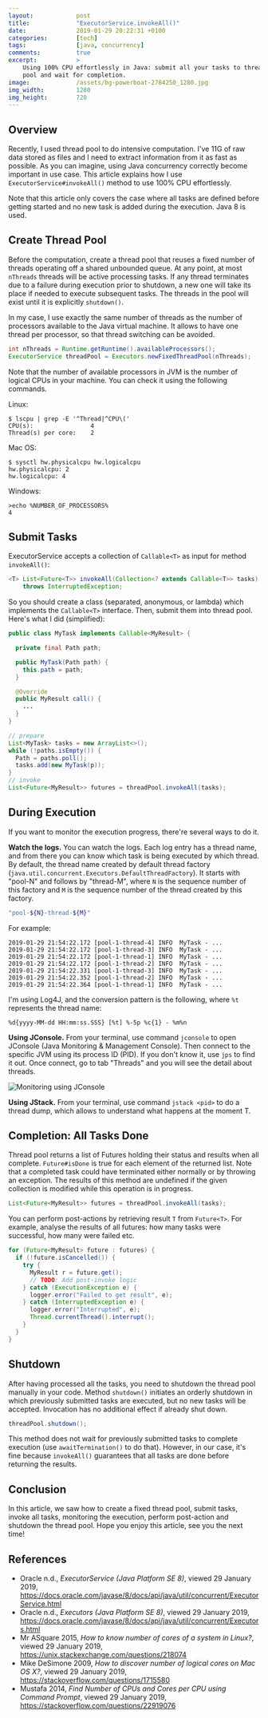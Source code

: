 ```yaml
---
layout:            post
title:             "ExecutorService.invokeAll()"
date:              2019-01-29 20:22:31 +0100
categories:        [tech]
tags:              [java, concurrency]
comments:          true
excerpt:           >
    Using 100% CPU effortlessly in Java: submit all your tasks to thread
    pool and wait for completion.
image:             /assets/bg-powerboat-2784250_1280.jpg
img_width:         1280
img_height:        720
---
```


## Overview

Recently, I used thread pool to do intensive computation. I've 11G of raw data
stored as files and I need to extract information from it as fast as possible.
As you can imagine, using Java concurrency correctly become important in use
case. This article explains how I use `ExecutorService#invokeAll()` method to
use 100% CPU effortlessly.

Note that this article only covers the case where all tasks are defined before
getting started and no new task is added during the execution. Java 8 is used.

## Create Thread Pool

Before the computation, create a thread pool that reuses a fixed number of
threads operating off a shared unbounded queue. At any point, at most `nThreads`
threads will be active processing tasks. If any thread terminates due to a
failure during execution prior to shutdown, a new one will take its place if
needed to execute subsequent tasks. The threads in the pool will exist until it
is explicitly `shutdown()`.

In my case, I use exactly the same number of threads as the number of
processors available to the Java virtual machine. It allows to have one thread
per processor, so that thread switching can be avoided.

```java
int nThreads = Runtime.getRuntime().availableProcessors();
ExecutorService threadPool = Executors.newFixedThreadPool(nThreads);
```

Note that the number of available processors in JVM is the number of logical
CPUs in your machine. You can check it using the following commands.

Linux:

```
$ lscpu | grep -E '^Thread|^CPU\('
CPU(s):                4
Thread(s) per core:    2
```

Mac OS:

```
$ sysctl hw.physicalcpu hw.logicalcpu
hw.physicalcpu: 2
hw.logicalcpu: 4
```

Windows:

```
>echo %NUMBER_OF_PROCESSORS%
4
```

## Submit Tasks

ExecutorService accepts a collection of `Callable<T>` as input for method
`invokeAll()`:

```java
<T> List<Future<T>> invokeAll(Collection<? extends Callable<T>> tasks)
    throws InterruptedException;
```

So you should create a class (separated, anonymous, or lambda) which implements
the `Callable<T>` interface. Then, submit them into thread pool. Here's what I
did (simplified):

```java
public class MyTask implements Callable<MyResult> {

  private final Path path;

  public MyTask(Path path) {
    this.path = path;
  }

  @Override
  public MyResult call() {
    ...
  }
}
```

```java
// prepare
List<MyTask> tasks = new ArrayList<>();
while (!paths.isEmpty()) {
  Path = paths.poll();
  tasks.add(new MyTask(p));
}
// invoke
List<Future<MyResult>> futures = threadPool.invokeAll(tasks);
```

## During Execution

If you want to monitor the execution progress, there're several ways to do it.

**Watch the logs.** You can watch the logs. Each log
entry has a thread name, and from there you can know which task is being
executed by which thread. By default, the thread name created by default thread
factory (`java.util.concurrent.Executors.DefaultThreadFactory`). It starts with
"pool-N" and follows by "thread-M", where `N` is the sequence number of this
factory and `M` is the sequence number of the thread created by this factory.

```sh
"pool-${N}-thread-${M}"
```

For example:

```
2019-01-29 21:54:22.172 [pool-1-thread-4] INFO  MyTask - ...
2019-01-29 21:54:22.172 [pool-1-thread-3] INFO  MyTask - ...
2019-01-29 21:54:22.172 [pool-1-thread-1] INFO  MyTask - ...
2019-01-29 21:54:22.172 [pool-1-thread-2] INFO  MyTask - ...
2019-01-29 21:54:22.331 [pool-1-thread-3] INFO  MyTask - ...
2019-01-29 21:54:22.352 [pool-1-thread-2] INFO  MyTask - ...
2019-01-29 21:54:22.364 [pool-1-thread-1] INFO  MyTask - ...
```

I'm using Log4J, and the conversion pattern is the following, where `%t`
represents the thread name:

```
%d{yyyy-MM-dd HH:mm:ss.SSS} [%t] %-5p %c{1} - %m%n
```

**Using JConsole.** From your terminal, use command `jconsole` to open JConsole
(Java Monitoring & Management Console). Then connect to the specific JVM using
its process ID (PID). If you don't know it, use `jps` to find it out. Once
connect, go to tab "Threads" and you will see the detail about threads.

![Monitoring using JConsole](/assets/20190129-jconsole.png)

**Using JStack.** From your terminal, use command `jstack <pid>` to do a thread
dump, which allows to understand what happens at the moment T.

## Completion: All Tasks Done

Thread pool returns a list of Futures holding their status and results when all
complete. `Future#isDone` is true for each element of the returned list. Note
that a completed task could have terminated either normally or by throwing an
exception. The results of this method are undefined if the given collection is
modified while this operation is in progress.

```java
List<Future<MyResult>> futures = threadPool.invokeAll(tasks);
```

You can perform post-actions by retrieving result `T` from `Future<T>`. For
example, analyse the results of all futures: how many tasks were successful,
how many were failed etc.

```java
for (Future<MyResult> future : futures) {
  if (!future.isCancelled()) {
    try {
      MyResult r = future.get();
      // TODO: Add post-invoke logic
    } catch (ExecutionException e) {
      logger.error("Failed to get result", e);
    } catch (InterruptedException e) {
      logger.error("Interrupted", e);
      Thread.currentThread().interrupt();
    }
  }
}
```

## Shutdown

After having processed all the tasks, you need to shutdown the thread pool
manually in your code. Method `shutdown()` initiates an orderly shutdown in
which previously submitted tasks are executed, but no new tasks will be
accepted. Invocation has no additional effect if already shut down.

```java
threadPool.shutdown();
```

This method does not wait for previously submitted tasks to complete execution
(use `awaitTermination()` to do that). However, in our case, it's fine because
`invokeAll()` guarantees that all tasks are done before returning the results.

## Conclusion

In this article, we saw how to create a fixed thread pool, submit tasks, invoke
all tasks, monitoring the execution, perform post-action and shutdown the thread
pool. Hope you enjoy this article, see you the next time!

## References

- Oracle n.d., _ExecutorService (Java Platform SE 8)_,
  viewed 29 January 2019, <https://docs.oracle.com/javase/8/docs/api/java/util/concurrent/ExecutorService.html>
- Oracle n.d., _Executors (Java Platform SE 8)_,
  viewed 29 January 2019, <https://docs.oracle.com/javase/8/docs/api/java/util/concurrent/Executors.html>
- Mr ASquare 2015, _How to know number of cores of a system in Linux?_,
  viewed 29 January 2019, <https://unix.stackexchange.com/questions/218074>
- Mike DeSimone 2009, _How to discover number of logical cores on Mac OS X?_,
  viewed 29 January 2019, <https://stackoverflow.com/questions/1715580>
- Mustafa 2014, _Find Number of CPUs and Cores per CPU using Command Prompt_,
  viewed 29 January 2019, <https://stackoverflow.com/questions/22919076>
